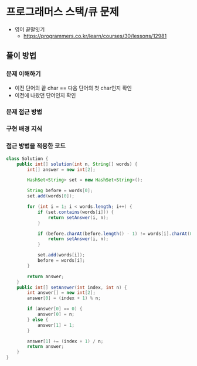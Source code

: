 # 프로그래머스 스택/큐 문제
- 영어 끝말잇기
    - https://programmers.co.kr/learn/courses/30/lessons/12981

## 풀이 방법
### 문제 이해하기
- 이전 단어의 끝 char == 다음 단어의 첫 char인지 확인
- 이전에 나왔던 단어인지 확인

### 문제 접근 방법

### 구현 배경 지식

### 접근 방법을 적용한 코드
```java
class Solution {
	public int[] solution(int n, String[] words) {
		int[] answer = new int[2];

		HashSet<String> set = new HashSet<String>();

		String before = words[0];
		set.add(words[0]);

		for (int i = 1; i < words.length; i++) {
			if (set.contains(words[i])) {
				return setAnswer(i, n);
			}

			if (before.charAt(before.length() - 1) != words[i].charAt(0)) {
				return setAnswer(i, n);
			}

			set.add(words[i]);
			before = words[i];
		}

		return answer;
	}
	public int[] setAnswer(int index, int n) {
		int answer[] = new int[2];
		answer[0] = (index + 1) % n;

		if (answer[0] == 0) {
			answer[0] = n;
		} else {
			answer[1] = 1;
		}

		answer[1] += (index + 1) / n;
		return answer;
	}
}
```
